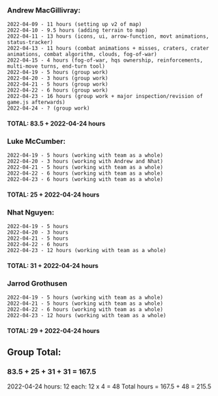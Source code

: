 
### Andrew MacGillivray: 
```
2022-04-09 - 11 hours (setting up v2 of map)
2022-04-10 - 9.5 hours (adding terrain to map)
2022-04-11 - 13 hours (icons, ui, arrow-function, movt animations, status-tracker)
2022-04-13 - 11 hours (combat animations + misses, craters, crater animations, combat algorithm, clouds, fog-of-war)
2022-04-15 - 4 hours (fog-of-war, hqs ownership, reinforcements, multi-move turns, end-turn tool)
2022-04-19 - 5 hours (group work)
2022-04-20 - 3 hours (group work)
2022-04-21 - 5 hours (group work)
2022-04-22 - 6 hours (group work)
2022-04-23 - 16 hours (group work + major inspection/revision of game.js afterwards)
2022-04-24 - ? (group work)
```
#### TOTAL: 83.5 + 2022-04-24 hours

### Luke McCumber:
```
2022-04-19 - 5 hours (working with team as a whole)
2022-04-20 - 3 hours (working with Andrew and Nhat)
2022-04-21 - 5 hours (working with team as a whole)
2022-04-22 - 6 hours (working with team as a whole)
2022-04-23 - 6 hours (working with team as a whole)
```
#### TOTAL: 25 + 2022-04-24 hours

### Nhat Nguyen:
```
2022-04-19 - 5 hours
2022-04-20 - 3 hours
2022-04-21 - 5 hours 
2022-04-22 - 6 hours
2022-04-23 - 12 hours (working with team as a whole)
```
#### TOTAL: 31 + 2022-04-24 hours

### Jarrod Grothusen
```
2022-04-19 - 5 hours (working with team as a whole)
2022-04-21 - 5 hours (working with team as a whole)
2022-04-22 - 6 hours (working with team as a whole)
2022-04-23 - 12 hours (working with team as a whole)
```
#### TOTAL: 29 + 2022-04-24 hours


## Group Total: 
### 83.5 + 25 + 31 + 31 = 167.5

2022-04-24 hours: 12 each: 12 x 4 = 48
Total hours = 167.5 + 48 = 215.5
